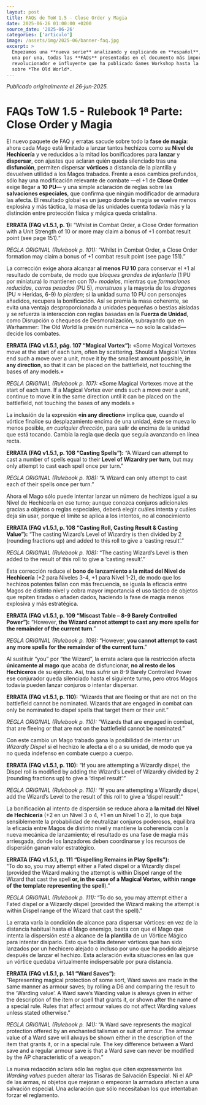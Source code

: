 ```yaml
---
layout: post
title: FAQs de ToW 1.5 - Close Order y Magia
date: 2025-06-26 01:00:00 +0200
source_date: '2025-06-26'
categories: ['articulo']
image: /assets/img/2025-06/banner-faq.jpg
excerpt: >
  Empezamos una **nueva serie** analizando y explicando en **español**,
  una por una, todas las **FAQs** presentadas en el documento más importante,
  revolucionador e influyente que ha publicado Games Workshop hasta la fecha
  sobre *The Old World*.
---
```

*Publicado originalmente el 26‑jun‑2025.*

# FAQs ToW 1.5 - Rulebook 1ª Parte: Close Order y Magia

El nuevo paquete de FAQ y erratas sacude sobre todo la **fase de magia**: ahora cada Mago está limitado a lanzar tantos hechizos como su **Nivel de Hechicería** y ve reducidos a la mitad los bonificadores para **lanzar** y **dispersar**, con ajustes que aclaran quién queda silenciado tras una **disfunción**, permiten dispersar **vórtices** a distancia de la plantilla y devuelven utilidad a los Magos trabados. Frente a esos cambios profundos, sólo hay una modificación relevante de combate —el +1 de **Close Order** exige llegar a **10 PU**— y una simple aclaración de reglas sobre las **salvaciones especiales**, que confirma que ningún modificador de armadura las afecta. El resultado global es un juego donde la magia se vuelve menos explosiva y más táctica, la masa de las unidades cuenta todavía más y la distinción entre protección física y mágica queda cristalina.



**ERRATA (FAQ v1.5.1, p. 1):** “Whilst in Combat Order, a Close Order formation with a Unit Strength of 10 or more may claim a bonus of +1 combat result point (see page 151).”

*REGLA ORIGINAL (Rulebook p. 101):* “Whilst in Combat Order, a Close Order formation may claim a bonus of +1 combat result point (see page 151).”

La corrección exige ahora alcanzar **al menos FU 10** para conservar el +1 al resultado de combate, de modo que *bloques grandes de infantería* (1 PU por miniatura) lo mantienen con *10+ modelos*, mientras que *formaciones reducidas*, *carros pesados* (PU 5), *monstruos* y la mayoría de los *dragones* (PU ≈ Heridas, 6-9) *lo pierden*; si la unidad suma 10 PU con personajes añadidos, recupera la bonificación. Así se premia la masa coherente, se evita una ventaja desproporcionada a unidades pequeñas o bestias aisladas y se refuerza la interacción con reglas basadas en la **Fuerza de Unidad**, como Disrupción o chequeos de Desmoralización, subrayando que en Warhammer: The Old World la presión numérica — no solo la calidad— decide los combates.



**ERRATA (FAQ v1.5.1, pág. 107 “Magical Vortex”):** «Some Magical Vortexes move at the start of each turn, often by scattering. Should a Magical Vortex end such a move over a unit, move it by the smallest amount possible, **in any direction**, so that it can be placed on the battlefield, not touching the bases of any models.»  

*REGLA ORIGINAL (Rulebook p. 107):* «Some Magical Vortexes move at the start of each turn. If a Magical Vortex ever ends such a move over a unit, continue to move it in the same direction until it can be placed on the battlefield, not touching the bases of any models.»

La inclusión de la expresión **«in any direction»** implica que, cuando el vórtice finalice su desplazamiento encima de una unidad, éste se mueva lo menos posible, *en cualquier dirección*, para salir de encima de la unidad que está tocando. Cambia la regla que decía que seguía avanzando en línea recta. 



**ERRATA (FAQ v1.5.1, p. 108 “Casting Spells”):** “A Wizard can attempt to cast a number of spells equal to their **Level of Wizardry per turn**, but may only attempt to cast each spell once per turn.”  

*REGLA ORIGINAL (Rulebook p. 108):* “A Wizard can only attempt to cast each of their spells once per turn.”   

Ahora el Mago sólo puede intentar lanzar un número de hechizos igual a su Nivel de Hechicería en ese turno; aunque conozca conjuros adicionales gracias a objetos o reglas especiales, deberá elegir cuáles intenta y cuáles deja sin usar, porque el límite se aplica a los intentos, no al conocimiento



**ERRATA (FAQ v1.5.1, p. 108 “Casting Roll, Casting Result & Casting Value”):** “The casting Wizard’s Level of Wizardry is then divided by 2 (rounding fractions up) and added to this roll to give a ‘casting result’.”   

*REGLA ORIGINAL (Rulebook p. 108):* “The casting Wizard’s Level is then added to the result of this roll to give a ‘casting result’.”   

Esta corrección reduce el **bono de lanzamiento a la mitad del Nivel de Hechicería** (+2 para Niveles 3-4, +1 para Nivel 1-2), de modo que los hechizos potentes fallan con más frecuencia, se iguala la eficacia entre Magos de distinto nivel y cobra mayor importancia el uso táctico de objetos que repiten tiradas o añaden dados, haciendo la fase de magia menos explosiva y más estratégica.  



**ERRATA (FAQ v1.5.1, p. 109 “Miscast Table – 8-9 Barely Controlled Power”):** “However, **the Wizard cannot attempt to cast any more spells for the remainder of the current turn**.”  

*REGLA ORIGINAL (Rulebook p. 109):* “However, **you cannot attempt to cast any more spells for the remainder of the current turn**.”  

Al sustituir “you” por “the Wizard”, la errata aclara que la restricción afecta **únicamente al mago** que acaba de disfuncionar, **no al resto de los Hechiceros** de su ejército. Así, tras sufrir un 8-9 Barely Controlled Power ese conjurador queda silenciado hasta el siguiente turno, pero otros Magos todavía pueden lanzar conjuros o intentar dispersar.  



**ERRATA (FAQ v1.5.1, p. 110):** “Wizards that are fleeing or that are not on the battlefield cannot be nominated. Wizards that are engaged in combat can only be nominated to dispel spells that target them or their unit.”  

*REGLA ORIGINAL (Rulebook p. 110):* “Wizards that are engaged in combat, that are fleeing or that are not on the battlefield cannot be nominated.”  

Con este cambio un Mago trabado gana la posibilidad de intentar un *Wizardly Dispel* si el hechizo le afecta a él o a su unidad, de modo que ya no queda indefenso en combate cuerpo a cuerpo.  



**ERRATA (FAQ v1.5.1, p. 110):** “If you are attempting a Wizardly dispel, the Dispel roll is modified by adding the Wizard’s Level of Wizardry divided by 2 (rounding fractions up) to give a ‘dispel result’.”  

*REGLA ORIGINAL (Rulebook p. 110):* “If you are attempting a Wizardly dispel, add the Wizard’s Level to the result of this roll to give a ‘dispel result’.”  

La bonificación al intento de dispersión se reduce ahora a **la mitad** del **Nivel de Hechicería** (+2 en un Nivel 3 o 4, +1 en un Nivel 1 o 2), lo que baja sensiblemente la probabilidad de neutralizar conjuros poderosos, equilibra la eficacia entre Magos de distinto nivel y mantiene la coherencia con la nueva mecánica de lanzamiento; el resultado es una fase de magia más arriesgada, donde los lanzadores deben coordinarse y los recursos de dispersión ganan valor estratégico.  



**ERRATA (FAQ v1.5.1, p. 111 “Dispelling Remains in Play Spells”):**  
“To do so, you may attempt either a Fated dispel or a Wizardly dispel (provided the Wizard making the attempt is within Dispel range of the Wizard that cast the spell **or, in the case of a Magical Vortex, within range of the template representing the spell**).”    

*REGLA ORIGINAL (Rulebook p. 111):*   “To do so, you may attempt either a Fated dispel or a Wizardly dispel (provided the Wizard making the attempt is within Dispel range of the Wizard that cast the spell).” 

La errata varía la condición de alcance para dispersar vórtices: en vez de la distancia habitual hasta el Mago enemigo, basta con que el Mago que intenta la dispersión esté a alcance de **la plantilla** de un Vórtice Mágico para intentar disiparlo. Esto que facilita detener vórtices que han sido lanzados por un hechicero alejado o incluso por uno que ha podido alejarse después de lanzar el hechizo. Esta aclaración evita situaciones en las que un vórtice quedaba virtualmente indispersable por pura distancia.  



**ERRATA (FAQ v1.5.1, p. 141 “Ward Saves”):**  
“Representing magical protection of some sort, Ward saves are made in the same manner as armour saves; by rolling a D6 and comparing the result to the ‘Warding value’. A Ward save’s Warding value is always given in either the description of the item or spell that grants it, or shown after the name of a special rule. Rules that affect armour values do not affect Warding values unless stated otherwise.” 

*REGLA ORIGINAL (Rulebook p. 141):*   “A Ward save represents the magical protection offered by an enchanted talisman or suit of armour. The armour value of a Ward save will always be shown either in the description of the item that grants it, or in a special rule. The key difference between a Ward save and a regular armour save is that a Ward save can never be modified by the AP characteristic of a weapon.” 

La nueva redacción aclara sólo las reglas que citen expresamente las *Warding values* pueden alterar las Tisaras de Salvación Especial. Ni el AP de las armas, ni objetos que mejoran o empeoran la armadura afectan a una salvación especial. Una aclaración que sólo necesitaban los que intentaban forzar el reglamento.
